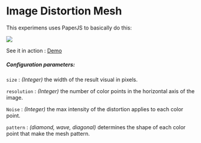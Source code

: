 # Image Distortion Mesh

This experimens uses PaperJS to basically do this:

<img src="http://www.alacaesar.com/experiments/image-distortion-mesh/assets/preview.png" />

See it in action : <a href="http://www.alacaesar.com/experiments/image-distortion-mesh/" target="_blank">Demo</a>

##### Configuration parameters:
`size` : *(Integer)* the width of the result visual in pixels.

`resolution` : *(Integer)* the number of color points in the horizontal axis of the image.

`Noise` : *(Integer)* the max intensity of the distortion applies to each color point.

`pattern` : *(diamond, wave, diagonal)* determines the shape of each color point that make the mesh pattern.


